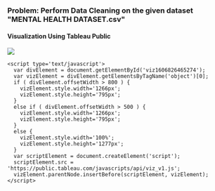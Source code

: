 ### Problem: Perform Data Cleaning on the given dataset "MENTAL HEALTH DATASET.csv"
<html>
  <body>
    <div class='tableauPlaceholder' id='viz1606826465274' style='position: relative'><h4>Visualization Using Tableau Public</h4><noscript><a href='#'><img alt=' ' src='https:&#47;&#47;public.tableau.com&#47;static&#47;images&#47;Me&#47;MentalHealthDataVisualization_16068246440900&#47;MentalHealthDataVisualization&#47;1_rss.png' style='border: none' /></a></noscript><object class='tableauViz'  style='display:none;'><param name='host_url' value='https%3A%2F%2Fpublic.tableau.com%2F' /> <param name='embed_code_version' value='3' /> <param name='site_root' value='' /><param name='name' value='MentalHealthDataVisualization_16068246440900&#47;MentalHealthDataVisualization' /><param name='tabs' value='no' /><param name='toolbar' value='yes' /><param name='static_image' value='https:&#47;&#47;public.tableau.com&#47;static&#47;images&#47;Me&#47;MentalHealthDataVisualization_16068246440900&#47;MentalHealthDataVisualization&#47;1.png' /> <param name='animate_transition' value='yes' /><param name='display_static_image' value='yes' /><param name='display_spinner' value='yes' /><param name='display_overlay' value='yes' /><param name='display_count' value='yes' /><param name='language' value='en' /></object></div>
    
    <script type='text/javascript'>
      var divElement = document.getElementById('viz1606826465274');
      var vizElement = divElement.getElementsByTagName('object')[0];
      if ( divElement.offsetWidth > 800 ) {
        vizElement.style.width='1266px';
        vizElement.style.height='795px';
      }
      else if ( divElement.offsetWidth > 500 ) {
        vizElement.style.width='1266px';
        vizElement.style.height='795px';
      }
      else { 
        vizElement.style.width='100%';
        vizElement.style.height='1277px';
      }
      var scriptElement = document.createElement('script');
      scriptElement.src = 'https://public.tableau.com/javascripts/api/viz_v1.js';
      vizElement.parentNode.insertBefore(scriptElement, vizElement);
    </script>
  </body>
</html>
